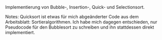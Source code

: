 Implementierung von Bubble-, Insertion-, Quick- und Selectionsort. 

Notes:
Quicksort ist etwas für mich abgeänderter Code aus dem Arbeitsblatt: Sortieralgorithmen. 
Ich habe mich dagegen entschieden, nur Pseudocode für den Bubblesort zu schreiben und ihn stattdessen direkt implementiert.
